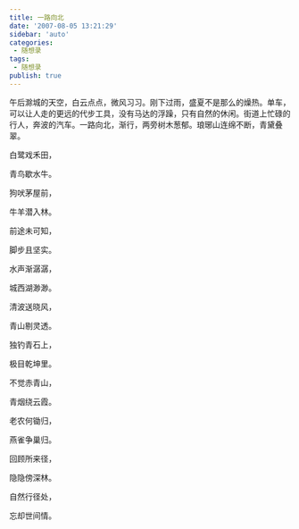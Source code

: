 ```yaml
---
title: 一路向北          
date: '2007-08-05 13:21:29'
sidebar: 'auto'
categories:
 - 随想录
tags:
 - 随想录
publish: true
---
```


午后滁城的天空，白云点点，微风习习。刚下过雨，盛夏不是那么的燥热。单车，可以让人走的更远的代步工具，没有马达的浮躁，只有自然的休闲。街道上忙碌的行人，奔波的汽车。一路向北，渐行，两旁树木葱郁。琅琊山连绵不断，青黛叠翠。

白鹭戏禾田，

青鸟歇水牛。

狗吠茅屋前，

牛羊潜入林。

前途未可知，

脚步且坚实。

水声渐潺潺，

城西湖渺渺。

清波送晓风，

青山剔灵透。

独钓青石上，

极目乾坤里。

不觉赤青山，

青烟绕云霞。

老农何锄归，

燕雀争巢归。

回顾所来径，

隐隐傍深林。

自然行径处，

忘却世间情。
